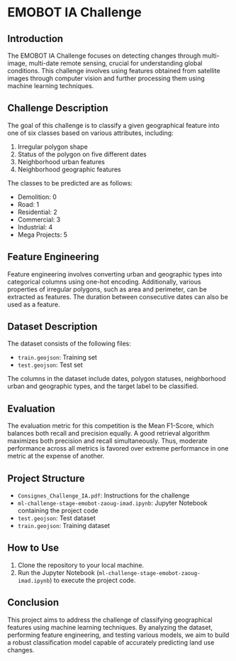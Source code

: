 # EMOBOT IA Challenge

## Introduction

The EMOBOT IA Challenge focuses on detecting changes through multi-image, multi-date remote sensing, crucial for understanding global conditions. This challenge involves using features obtained from satellite images through computer vision and further processing them using machine learning techniques.

## Challenge Description

The goal of this challenge is to classify a given geographical feature into one of six classes based on various attributes, including:

1. Irregular polygon shape
2. Status of the polygon on five different dates
3. Neighborhood urban features
4. Neighborhood geographic features

The classes to be predicted are as follows:

- Demolition: 0
- Road: 1
- Residential: 2
- Commercial: 3
- Industrial: 4
- Mega Projects: 5

## Feature Engineering

Feature engineering involves converting urban and geographic types into categorical columns using one-hot encoding. Additionally, various properties of irregular polygons, such as area and perimeter, can be extracted as features. The duration between consecutive dates can also be used as a feature.

## Dataset Description

The dataset consists of the following files:

- `train.geojson`: Training set
- `test.geojson`: Test set

The columns in the dataset include dates, polygon statuses, neighborhood urban and geographic types, and the target label to be classified.

## Evaluation

The evaluation metric for this competition is the Mean F1-Score, which balances both recall and precision equally. A good retrieval algorithm maximizes both precision and recall simultaneously. Thus, moderate performance across all metrics is favored over extreme performance in one metric at the expense of another.

## Project Structure

- `Consignes_Challenge_IA.pdf`: Instructions for the challenge
- `ml-challenge-stage-emobot-zaoug-imad.ipynb`: Jupyter Notebook containing the project code
- `test.geojson`: Test dataset
- `train.geojson`: Training dataset

## How to Use

1. Clone the repository to your local machine.
2. Run the Jupyter Notebook (`ml-challenge-stage-emobot-zaoug-imad.ipynb`) to execute the project code.

## Conclusion

This project aims to address the challenge of classifying geographical features using machine learning techniques. By analyzing the dataset, performing feature engineering, and testing various models, we aim to build a robust classification model capable of accurately predicting land use changes.

